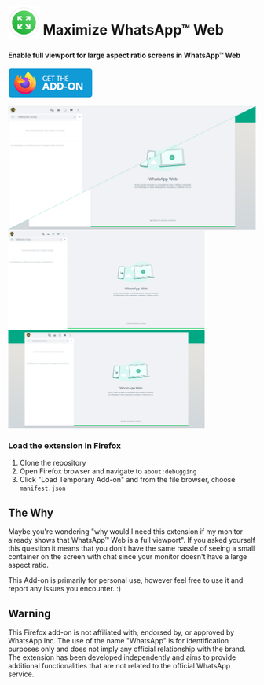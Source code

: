 # <sub><img src="icons/maximize-whatsapp-web-icon.svg" width=64px height=64px></sub> Maximize WhatsApp™ Web

#### Enable full viewport for large aspect ratio screens in WhatsApp™ Web

[<img src="other/promotion/badges/firefox.png" alt="for Firefox">](https://addons.mozilla.org/firefox/addon/maximize-wpp-web/)

<p float="left">
  <img src="other/promotion/screenshots/split_sc.png" width="800" />
  <img src="other/promotion/screenshots/maximized_sc.png" width="400" />
  <img src="other/promotion/screenshots/default_sc.png" width="400" />
</p>

### Load the extension in Firefox

1. Clone the repository
2. Open Firefox browser and navigate to `about:debugging`
3. Click "Load Temporary Add-on" and from the file browser, choose
   `manifest.json`

## The Why

Maybe you're wondering "why would I need this extension if my monitor already
shows that WhatsApp™ Web is a full viewport". If you asked yourself this question
it means that you don't have the same hassle of seeing a small container on the
screen with chat since your monitor doesn't have a large aspect ratio.

This Add-on is primarily for personal use, however feel free to use it and
report any issues you encounter. :)

## Warning

This Firefox add-on is not affiliated with, endorsed by, or approved by WhatsApp Inc. The use of the name "WhatsApp" is for identification purposes only and does not imply any official relationship with the brand. The extension has been developed independently and aims to provide additional functionalities that are not related to the official WhatsApp service.
